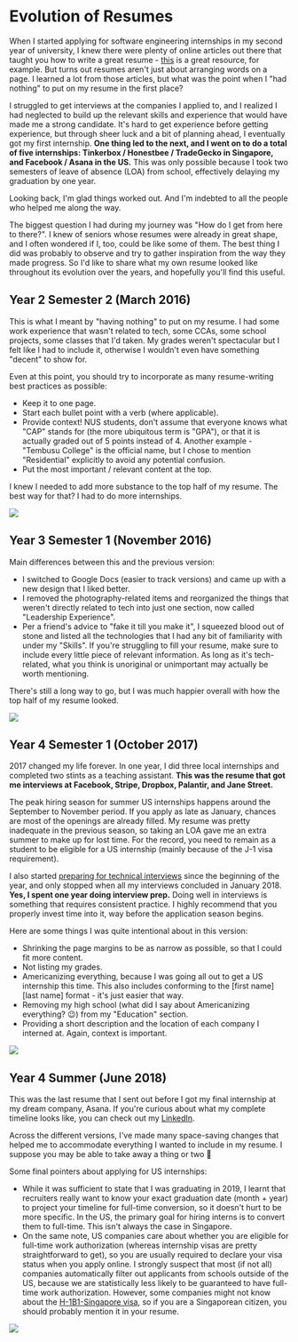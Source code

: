 # Evolution of Resumes

When I started applying for software engineering internships in my second year of university, I knew there were plenty of online articles out there that taught you how to write a great resume - [this](https://github.com/yangshun/tech-interview-handbook/blob/master/non-technical/resume.md) is a great resource, for example. But turns out resumes aren't just about arranging words on a page. I learned a lot from those articles, but what was the point when I "had nothing" to put on my resume in the first place?

I struggled to get interviews at the companies I applied to, and I realized I had neglected to build up the relevant skills and experience that would have made me a strong candidate. It's hard to get experience before getting experience, but through sheer luck and a bit of planning ahead, I eventually got my first internship. **One thing led to the next, and I went on to do a total of five internships: Tinkerbox / Honestbee / TradeGecko in Singapore, and Facebook / Asana in the US.** This was only possible because I took two semesters of leave of absence (LOA) from school, effectively delaying my graduation by one year.

Looking back, I'm glad things worked out. And I'm indebted to all the people who helped me along the way.

The biggest question I had during my journey was "How do I get from here to there?". I knew of seniors whose resumes were already in great shape, and I often wondered if I, too, could be like some of them. The best thing I did was probably to observe and try to gather inspiration from the way they made progress. So I'd like to share what my own resume looked like throughout its evolution over the years, and hopefully you'll find this useful.


## Year 2 Semester 2 (March 2016)

This is what I meant by "having nothing" to put on my resume. I had some work experience that wasn't related to tech, some CCAs, some school projects, some classes that I'd taken. My grades weren't spectacular but I felt like I had to include it, otherwise I wouldn't even have something "decent" to show for.

Even at this point, you should try to incorporate as many resume-writing best practices as possible:
- Keep it to one page.
- Start each bullet point with a verb (where applicable).
- Provide context! NUS students, don't assume that everyone knows what "CAP" stands for (the more ubiquitous term is "GPA"), or that it is actually graded out of 5 points instead of 4. Another example - "Tembusu College" is the official name, but I chose to mention "Residential" explicitly to avoid any potential confusion.
- Put the most important / relevant content at the top.

I knew I needed to add more substance to the top half of my resume. The best way for that? I had to do more internships.

![](Y2S2%20(March%202016).png)


## Year 3 Semester 1 (November 2016)

Main differences between this and the previous version:
- I switched to Google Docs (easier to track versions) and came up with a new design that I liked better.
- I removed the photography-related items and reorganized the things that weren't directly related to tech into just one section, now called "Leadership Experience".
- Per a friend's advice to "fake it till you make it", I squeezed blood out of stone and listed all the technologies that I had any bit of familiarity with under my "Skills". If you're struggling to fill your resume, make sure to include every little piece of relevant information. As long as it's tech-related, what you think is unoriginal or unimportant may actually be worth mentioning.

There's still a long way to go, but I was much happier overall with how the top half of my resume looked.

![](Y3S1%20(November%202016).png)


## Year 4 Semester 1 (October 2017)

2017 changed my life forever. In one year, I did three local internships and completed two stints as a teaching assistant. **This was the resume that got me interviews at Facebook, Stripe, Dropbox, Palantir, and Jane Street.**

The peak hiring season for summer US internships happens around the September to November period. If you apply as late as January, chances are most of the openings are already filled. My resume was pretty inadequate in the previous season, so taking an LOA gave me an extra summer to make up for lost time. For the record, you need to remain as a student to be eligible for a US internship (mainly because of the J-1 visa requirement).

I also started [preparing for technical interviews](https://github.com/yangshun/tech-interview-handbook/) since the beginning of the year, and only stopped when all my interviews concluded in January 2018. **Yes, I spent one year doing interview prep.** Doing well in interviews is something that requires consistent practice. I highly recommend that you properly invest time into it, way before the application season begins.

Here are some things I was quite intentional about in this version:
- Shrinking the page margins to be as narrow as possible, so that I could fit more content.
- Not listing my grades.
- Americanizing everything, because I was going all out to get a US internship this time. This also includes conforming to the [first name] [last name] format - it's just easier that way.
- Removing my high school (what did I say about Americanizing everything? 😉) from my "Education" section.
- Providing a short description and the location of each company I interned at. Again, context is important.

![](Y4S1%20(October%202017).png)


## Year 4 Summer (June 2018)

This was the last resume that I sent out before I got my final internship at my dream company, Asana. If you're curious about what my complete timeline looks like, you can check out my [LinkedIn](https://www.linkedin.com/in/luyangkenneth/).

Across the different versions, I've made many space-saving changes that helped me to accommodate everything I wanted to include in my resume. I suppose you may be able to take away a thing or two 🙂

Some final pointers about applying for US internships:
- While it was sufficient to state that I was graduating in 2019, I learnt that recruiters really want to know your exact graduation date (month + year) to project your timeline for full-time conversion, so it doesn't hurt to be more specific. In the US, the primary goal for hiring interns is to convert them to full-time. This isn't always the case in Singapore.
- On the same note, US companies care about whether you are eligible for full-time work authorization (whereas internship visas are pretty straightforward to get), so you are usually required to declare your visa status when you apply online. I strongly suspect that most (if not all) companies automatically filter out applicants from schools outside of the US, because we are statistically less likely to be guaranteed to have full-time work authorization. However, some companies might not know about the [H-1B1-Singapore visa](https://en.wikipedia.org/wiki/H-1B1_visa), so if you are a Singaporean citizen, you should probably mention it in your resume.

![](Y4Summer%20(June%202018).png)
